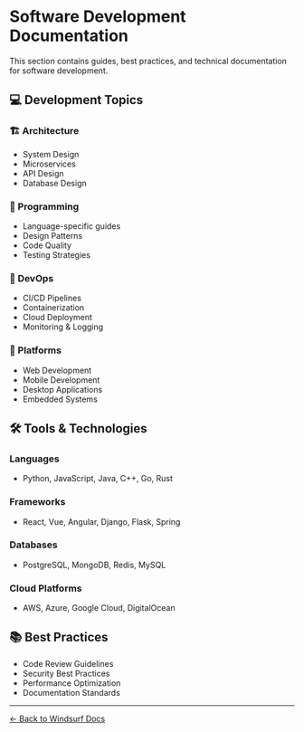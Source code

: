 # Software Development Documentation

This section contains guides, best practices, and technical documentation for software development.

## 💻 Development Topics

### 🏗️ Architecture
- System Design
- Microservices
- API Design
- Database Design

### 🔧 Programming
- Language-specific guides
- Design Patterns
- Code Quality
- Testing Strategies

### 🚀 DevOps
- CI/CD Pipelines
- Containerization
- Cloud Deployment
- Monitoring & Logging

### 📱 Platforms
- Web Development
- Mobile Development
- Desktop Applications
- Embedded Systems

## 🛠️ Tools & Technologies

### Languages
- Python, JavaScript, Java, C++, Go, Rust

### Frameworks
- React, Vue, Angular, Django, Flask, Spring

### Databases
- PostgreSQL, MongoDB, Redis, MySQL

### Cloud Platforms
- AWS, Azure, Google Cloud, DigitalOcean

## 📚 Best Practices

- Code Review Guidelines
- Security Best Practices
- Performance Optimization
- Documentation Standards

---

[← Back to Windsurf Docs](../) 